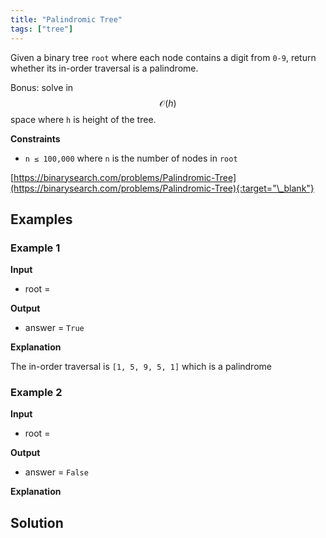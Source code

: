 ```yaml
---
title: "Palindromic Tree"
tags: ["tree"]
---
```


Given a binary tree `root` where each node contains a digit from `0-9`, return whether its in-order traversal is a palindrome.

Bonus: solve in $$\mathcal{O}(h)$$ space where `h` is height of the tree.

**Constraints**

- `n ≤ 100,000` where `n` is the number of nodes in `root`

[https://binarysearch.com/problems/Palindromic-Tree](https://binarysearch.com/problems/Palindromic-Tree){:target="\_blank"}

<script src="/assets/js/viz/viz.js"></script>
<script src="/assets/js/viz/lite.render.js"></script>

## Examples

### Example 1

**Input**

- root =

<div id="example1Root" style="text-align: center"></div>
<script>
  var viz = new Viz();
  
  viz.renderSVGElement("digraph example1Root { 0 [label = 5]; C0 [style = invis, width = 0, label = \"\"]; 1 [label = 1]; C1 [style = invis, width = 0, label = \"\"]; 2 [label = 5]; C2 [style = invis, width = 0, label = \"\"]; 3 [label = 9]; C3 [style = invis, width = 0, label = \"\"]; 4 [label = 1]; C4 [style = invis, width = 0, label = \"\"]; 0 -> 1; 0 -> C0 [style = invis]; 0 -> 2; {rank = same; 1 -> C0 -> 2 [style = invis]}; 1 -> L1 [style = invis]; 1 -> C1 [style = invis]; 1 -> R1 [style = invis]; {rank = same; L1 -> C1 -> R1 [style = invis]}; L1 [style = invis, width = 0, label = \"\"]; R1 [style = invis, width = 0, label = \"\"]; 2 -> 3; 2 -> C2 [style = invis]; 2 -> 4; {rank = same; 3 -> C2 -> 4 [style = invis]}; 3 -> L3 [style = invis]; 3 -> C3 [style = invis]; 3 -> R3 [style = invis]; {rank = same; L3 -> C3 -> R3 [style = invis]}; L3 [style = invis, width = 0, label = \"\"]; R3 [style = invis, width = 0, label = \"\"]; 4 -> L4 [style = invis]; 4 -> C4 [style = invis]; 4 -> R4 [style = invis]; {rank = same; L4 -> C4 -> R4 [style = invis]}; L4 [style = invis, width = 0, label = \"\"]; R4 [style = invis, width = 0, label = \"\"] }")
  .then(function(element) {
    document.getElementById("example1Root").appendChild(element);
  })
  .catch(error => {
    viz = new Viz();
    console.error(error);
  });
</script>

**Output**

- answer = `True`

**Explanation**

The in-order traversal is `[1, 5, 9, 5, 1]` which is a palindrome

### Example 2

**Input**

- root =

<div id="example2Root" style="text-align: center"></div>
<script>
  var viz = new Viz();
  
  viz.renderSVGElement("digraph example2Root { 0 [label = 1]; C0 [style = invis, width = 0, label = \"\"]; 1 [label = 2]; C1 [style = invis, width = 0, label = \"\"]; 2 [label = 3]; C2 [style = invis, width = 0, label = \"\"]; 0 -> 1; 0 -> C0 [style = invis]; 0 -> 2; {rank = same; 1 -> C0 -> 2 [style = invis]}; 1 -> L1 [style = invis]; 1 -> C1 [style = invis]; 1 -> R1 [style = invis]; {rank = same; L1 -> C1 -> R1 [style = invis]}; L1 [style = invis, width = 0, label = \"\"]; R1 [style = invis, width = 0, label = \"\"]; 2 -> L2 [style = invis]; 2 -> C2 [style = invis]; 2 -> R2 [style = invis]; {rank = same; L2 -> C2 -> R2 [style = invis]}; L2 [style = invis, width = 0, label = \"\"]; R2 [style = invis, width = 0, label = \"\"] }")
  .then(function(element) {
    document.getElementById("example2Root").appendChild(element);
  })
  .catch(error => {
    viz = new Viz();
    console.error(error);
  });
</script>

**Output**

- answer = `False`

**Explanation**

## Solution

<script src="https://gist.github.com/yaeba/16da7be5123724fcf6eccc25581cef5a.js?file=Palindromic-Tree.py"></script>
